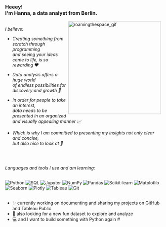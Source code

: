 
<h3 align="left">
 Heeey! 
 <br>
 I'm Hanna, a data analyst from Berlin.
</h3>

<img align="right" alt="roamingthespace_gif" src="https://media3.giphy.com/media/xT8qBhrlNooHBYR9f2/giphy.gif" width="300"/>
<br>
<em>I believe:</em>
<div>
  <ul>
    <li>
      <p><em>Creating something from scratch through programming <br> and seeing your ideas come to life, is so rewarding ❤️</em></p>
    </li>
    <li>
      <p><em>Data analysis offers a huge world <br>of endless possibilities for discovery and growth 🌱</em></p>
    </li>
    <li>
      <p><em>In order for people to take an interest, <br>data needs to be presented in an organized and visually appealing manner 📈</em></p>
    </li>
    <li>
      <p><em>Which is why I am committed to presenting my insights not only clear and concise,<br>  but also nice to look at 🙌</em></p>
    </li>
    <br>
    <br>
  </ul>
</div>
<em>Languages and tools I use and am learning:</em>
<br>
<br>

![Python](https://img.shields.io/badge/Python-090909?style=for-the-badge&logo=Python)
![SQL](https://img.shields.io/badge/MySQL-090909?style=for-the-badge&logo=mysql&logoColor=white)
![Jupyter](https://img.shields.io/badge/Jupyter-090909?style=for-the-badge&logo=Jupyter)
![NumPy](https://img.shields.io/badge/NumPy-090909?style=for-the-badge&logo=Numpy)
![Pandas](https://img.shields.io/badge/Pandas-090909?style=for-the-badge&logo=Pandas)
![Scikit-learn](https://img.shields.io/badge/scikit--learn-090909?style=for-the-badge&logo=scikit-learn)
![Matplotlib](https://img.shields.io/badge/Matplotlib-090909?style=for-the-badge&logo=Matplotlib)
![Seaborn](https://img.shields.io/badge/Seaborn-090909?style=for-the-badge&logo=Seaborn)
![Plotly](https://img.shields.io/badge/Plotly-090909?style=for-the-badge&logo=Plotly)
![Tableau](https://img.shields.io/badge/Tableau-090909?style=for-the-badge&logo=Tableau)
![Git](https://img.shields.io/badge/Git-090909?style=for-the-badge&logo=Git)
<br>
<br>

- ✨ currently working on documenting and sharing my projects on GitHub and Tableau Public
- 🔭 also looking for a new fun dataset to explore and analyze
- 💻 and I want to build something with Python again #
